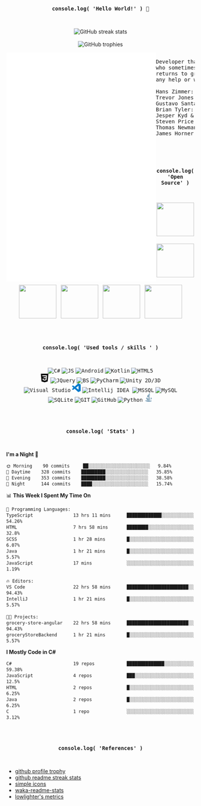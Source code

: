 <!--
- 🔭 I’m currently working on ...
- 🌱 I’m currently learning ...
- 👯 I’m looking to collaborate on ...
- 🤔 I’m looking for help with ...
- 💬 Ask me about ...
- ⚡ Fun fact: ...
- 🤔 I’m looking for help with ...
- 👯 I’m looking to collaborate on ...
-->

<code>
  <h3 align="center">console.log( 'Hello World!' ) 👋</h3>
</code>

<p align="center">
  <img src="https://github-readme-streak-stats.herokuapp.com/?user=trolit" height="170px" alt="GitHub streak stats"/> 
  <br/><br/>
  <img src="https://github-profile-trophy.vercel.app/?username=trolit" height="100px" alt="GitHub trophies"/>
</p>

<img align="left" src="https://github.com/trolit/trolit/blob/master/github-metrics.svg" width="400px" alt="GitHub metrics"/> 

<pre align="right">
<div align="center">
Developer that likes to invent, make and cooperate on IT solutions 
who sometimes plays games, does some kickboxing, watches movies or 
returns to great soundtracks from awesome composers. If you need
any help or want to say <strong>hello</strong>, catch me on Discord:)

Hans Zimmer: <a href="https://youtu.be/sKFLpfv4hSY?list=PLCrKXyV2OjXiChtGSzLIQ4RHKvlzEdjnC">King Arthur</a>, <a href="https://youtu.be/f2omHyq6Lrg?list=PLCrKXyV2OjXiChtGSzLIQ4RHKvlzEdjnC">Last Samurai</a>
Trevor Jones: <a href="https://youtu.be/ygNuRpwZqRU?list=PLCrKXyV2OjXiChtGSzLIQ4RHKvlzEdjnC">The Last of the Mohicans</a>
Gustavo Santaolalla & Mac Quayle: <a href="https://youtu.be/E5qCgrRXR5E?list=PLCrKXyV2OjXiChtGSzLIQ4RHKvlzEdjnC">The Last Of Us Part 2</a>
Brian Tyler: <a href="https://youtu.be/BDBXjyPfWyA?list=PLCrKXyV2OjXiChtGSzLIQ4RHKvlzEdjnC">COD MW3</a>
Jesper Kyd & Lorne Balfe: <a href="https://youtu.be/YSdzkOhyqAk">Assassin's Creed R</a>
Steven Price: <a href="https://youtu.be/xhfo-lB6JS8?list=PLCrKXyV2OjXiChtGSzLIQ4RHKvlzEdjnC">Fury</a>
Thomas Newman: <a href="https://youtu.be/KzmdfOh6su4?list=PLCrKXyV2OjXiChtGSzLIQ4RHKvlzEdjnC">1917</a>
James Horner: <a href="https://youtu.be/JYMySrHL0Fo?list=PLCrKXyV2OjXiChtGSzLIQ4RHKvlzEdjnC">Braveheart</a>
</div>
</pre>

<code>
  <h3 align="center">console.log( 'Open Source' )</h3>
</code>

<p align="center">
   <kbd><a href="https://os-expected.github.io/EzGitDoc-documentation/"><img src="https://os-expected.github.io/EzGitDoc-documentation/img/favicon.png" width="100" height="90"/></a></kbd> &nbsp; <kbd><a href="https://github.com/OS-expected/document-and-compare"><img src="https://trolit.github.io/images/docAndCom-cover.png" width="100" height="90"/></a></kbd> &nbsp; <kbd><a href="https://github.com/OS-expected/3vry"><img src="https://trolit.github.io/images/3vry-cover.png" width="100" height="90"/></a></kbd> &nbsp; <kbd><a href="https://github.com/trolit/projectZero"><img src="https://trolit.github.io/images/projectZero-square.jpg" width="100" height="90"/></a></kbd> &nbsp; <kbd><a href="https://github.com/trolit/sShuffler"><img src="https://trolit.github.io/images/sShuffler-cover.PNG" width="100" height="90"/></a></kbd> &nbsp; <kbd><a href="https://github.com/trolit/Wordally"><img src="https://trolit.github.io/images/wordally-cover.png" width="100" height="90"/></a></kbd>
</p>

<code>
  <h3 align="center">console.log( 'Used tools / skills ' )</h3>
</code>

<p align="center">
  <kbd><img src="https://github.com/simple-icons/simple-icons/blob/develop/icons/csharp.svg" height="23" alt="C#"/></kbd> <kbd><img src="https://github.com/simple-icons/simple-icons/blob/develop/icons/javascript.svg" height="23" alt="JS"/></kbd> <kbd><img src="https://github.com/simple-icons/simple-icons/blob/develop/icons/android.svg" height="23" alt="Android"/></kbd> <kbd><img src="https://github.com/simple-icons/simple-icons/blob/develop/icons/kotlin.svg" height="23" alt="Kotlin"/></kbd> <kbd><img src="https://github.com/simple-icons/simple-icons/blob/develop/icons/html5.svg" height="23" alt="HTML5"/></kbd> <br/> <kbd><img src="https://github.com/simple-icons/simple-icons/blob/develop/icons/css3.svg" height="23" alt="CSS3"/></kbd> <kbd><img src="https://github.com/simple-icons/simple-icons/blob/develop/icons/jquery.svg" height="23" alt="JQuery"/></kbd> <kbd><img src="https://github.com/simple-icons/simple-icons/blob/develop/icons/bootstrap.svg" height="23" alt="BS"/></kbd> <kbd><img src="https://github.com/simple-icons/simple-icons/blob/develop/icons/pycharm.svg" height="23" alt="PyCharm"/></kbd>  <kbd><img src="https://github.com/simple-icons/simple-icons/blob/develop/icons/unity.svg" height="23" alt="Unity 2D/3D"/></kbd> <br/> <kbd><img src="https://github.com/simple-icons/simple-icons/blob/develop/icons/visualstudio.svg" height="23" alt="Visual Studio"/></kbd> <kbd><img src="https://github.com/simple-icons/simple-icons/blob/develop/icons/visualstudiocode.svg" height="23" alt="VSC"/></kbd> <kbd><img src="https://github.com/simple-icons/simple-icons/blob/develop/icons/intellijidea.svg" height="23" alt="Intellij IDEA"/> </kbd> <kbd><img src="https://github.com/simple-icons/simple-icons/blob/develop/icons/microsoftsqlserver.svg" height="23" alt="MSSQL"/></kbd> <kbd><img src="https://github.com/simple-icons/simple-icons/blob/develop/icons/mysql.svg" height="23" alt="MySQL"/></kbd> <br/> <kbd><img src="https://github.com/simple-icons/simple-icons/blob/develop/icons/sqlite.svg" height="23" alt="SQLite"/></kbd> <kbd><img src="https://github.com/simple-icons/simple-icons/blob/develop/icons/git.svg" height="23" alt="GIT"/></kbd> <kbd><img src="https://github.com/simple-icons/simple-icons/blob/develop/icons/github.svg" height="23" alt="GitHub"/></kbd> <kbd><img src="https://github.com/simple-icons/simple-icons/blob/develop/icons/python.svg" height="23" alt="Python"/></kbd> <kbd><img src="https://github.com/simple-icons/simple-icons/blob/develop/icons/java.svg" height="23" alt="Java"/></kbd>
</p>

<code>
  <h3 align="center">console.log( 'Stats' )</h3>
</code>

<!--START_SECTION:waka-->
**I'm a Night 🦉** 

```text
🌞 Morning    90 commits     ██░░░░░░░░░░░░░░░░░░░░░░░   9.84% 
🌆 Daytime    328 commits    █████████░░░░░░░░░░░░░░░░   35.85% 
🌃 Evening    353 commits    █████████░░░░░░░░░░░░░░░░   38.58% 
🌙 Night      144 commits    ████░░░░░░░░░░░░░░░░░░░░░   15.74%

```


📊 **This Week I Spent My Time On** 

```text
💬 Programming Languages: 
TypeScript               13 hrs 11 mins      █████████████░░░░░░░░░░░░   54.26% 
HTML                     7 hrs 58 mins       ████████░░░░░░░░░░░░░░░░░   32.8% 
SCSS                     1 hr 28 mins        █░░░░░░░░░░░░░░░░░░░░░░░░   6.07% 
Java                     1 hr 21 mins        █░░░░░░░░░░░░░░░░░░░░░░░░   5.57% 
JavaScript               17 mins             ░░░░░░░░░░░░░░░░░░░░░░░░░   1.19%

🔥 Editors: 
VS Code                  22 hrs 58 mins      ███████████████████████░░   94.43% 
IntelliJ                 1 hr 21 mins        █░░░░░░░░░░░░░░░░░░░░░░░░   5.57%

🐱‍💻 Projects: 
grocery-store-angular    22 hrs 58 mins      ███████████████████████░░   94.43% 
groceryStoreBackend      1 hr 21 mins        █░░░░░░░░░░░░░░░░░░░░░░░░   5.57%

```

**I Mostly Code in C#** 

```text
C#                       19 repos            ██████████████░░░░░░░░░░░   59.38% 
JavaScript               4 repos             ███░░░░░░░░░░░░░░░░░░░░░░   12.5% 
HTML                     2 repos             █░░░░░░░░░░░░░░░░░░░░░░░░   6.25% 
Java                     2 repos             █░░░░░░░░░░░░░░░░░░░░░░░░   6.25% 
C                        1 repo              ░░░░░░░░░░░░░░░░░░░░░░░░░   3.12%

```



<!--END_SECTION:waka-->

<code>
  <h3 align="center">console.log( 'References' )</h3>
</code>

<ul>
  <li><a href="https://github.com/ryo-ma/github-profile-trophy">github profile trophy</a></li>
  <li><a href="https://github.com/DenverCoder1/github-readme-streak-stats">github readme streak stats</a></li>
  <li><a href="https://simpleicons.org/">simple icons</a></li>
  <li><a href="https://github.com/anmol098/waka-readme-stats">waka-readme-stats</a></li>
  <li><a href="https://github.com/lowlighter/metrics">lowlighter's metrics</a></li>
</ul>

